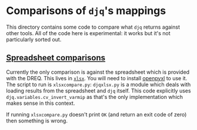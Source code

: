 # Comparisons of `djq`'s mappings
This directory contains some code to compare what `djq` returns
against other tools.  All of the code here is experimental: it works
but it's not particularly sorted out.

## [Spreadsheet comparisons](xlsx/)
Currently the only comparison is against the spreadsheet which is
provided with the DREQ.  This lives in [`xlsx`](xlsx/).  You will need
to install [openpyxl](https://pypi.python.org/pypi/openpyxl) to use
it.  The script to run is `xlsxcompare.py`: `djqxlsx.py` is a module
which deals with loading results from the spreadsheet and `djq`
itself.  This code explicitly uses `djq.variables.cv_invert_varmip` as
that's the only implementation which makes sense in this context.

If running `xlsxcompare.py` doesn't print `OK` (and return an exit
code of zero) then something is wrong.